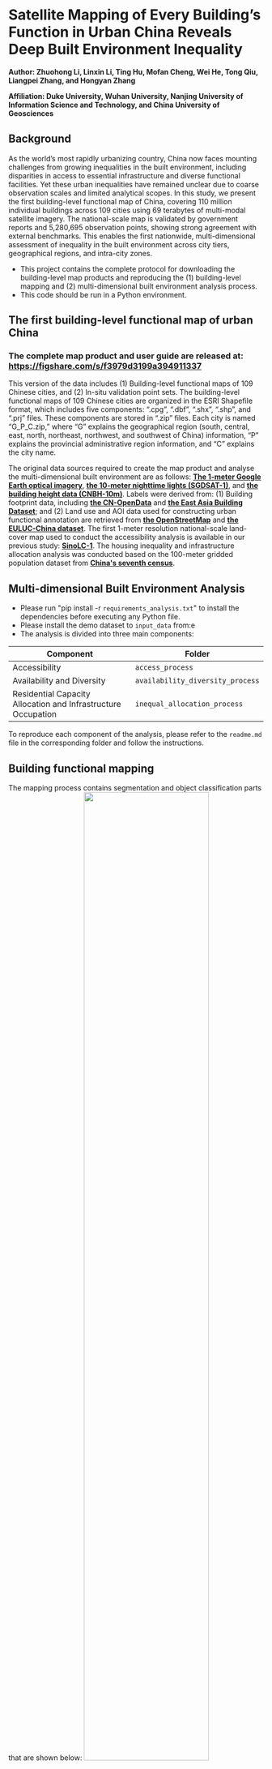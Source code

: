 # Satellite Mapping of Every Building’s Function in Urban China Reveals Deep Built Environment Inequality
**Author: Zhuohong Li, Linxin Li, Ting Hu, Mofan Cheng, Wei He, Tong Qiu, Liangpei Zhang, and Hongyan Zhang**

**Affiliation: Duke University, Wuhan University, Nanjing University of Information Science and Technology, and China University of Geosciences**

## Background
As the world’s most rapidly urbanizing country, China now faces mounting challenges from growing inequalities in the built environment, including disparities in access to essential infrastructure and diverse functional facilities. Yet these urban inequalities have remained unclear due to coarse observation scales and limited analytical scopes. In this study, we present the first building-level functional map of China, covering 110 million individual buildings across 109 cities using 69 terabytes of multi-modal satellite imagery. The national-scale map is validated by government reports and 5,280,695 observation points, showing strong agreement with external benchmarks. This enables the first nationwide, multi-dimensional assessment of inequality in the built environment across city tiers, geographical regions, and intra-city zones.

* This project contains the complete protocol for downloading the building-level map products and reproducing the (1) building-level mapping and (2) multi-dimensional built environment analysis process.
* This code should be run in a Python environment.
## The first building-level functional map of urban China
### The complete map product and user guide are released at: https://figshare.com/s/f3979d3199a394911337
This version of the data includes (1) Building-level functional maps of 109 Chinese cities, and (2) In-situ validation point sets. The building-level functional maps of 109 Chinese cities are organized in the ESRI Shapefile format, which includes five components: “.cpg”, “.dbf”, “.shx”, “.shp”, and “.prj” files. These components are stored in “.zip” files. Each city is named “G_P_C.zip,” where “G” explains the geographical region (south, central, east, north, northeast, northwest, and southwest of China) information, “P” explains the provincial administrative region information, and “C” explains the city name.

The original data sources required to create the map product and analyse the multi-dimensional built environment are as follows: [**The 1-meter Google Earth optical imagery**](https://earth.google.com), [**the 10-meter nighttime lights (SGDSAT-1)**](https://sdg.casearth.cn/en), and [**the building height data (CNBH-10m)**](https://zenodo.org/records/7827315). Labels were derived from: (1) Building footprint data, including [**the CN-OpenData**](https://doi.org/10.11888/Geogra.tpdc.271702) and [**the East Asia Building Dataset**](https://zenodo.org/records/8174931); and (2) Land use and AOI data used for constructing urban functional annotation are retrieved from [**the OpenStreetMap**](https://www.openstreetmap.org) and [**the EULUC-China dataset**](https://doi.org/10.1016/j.scib.2019.12.007). The first 1-meter resolution national-scale land-cover map used to conduct the accessibility analysis is available in our previous study: [**SinoLC-1**](https://doi.org/10.5281/zenodo.7707461). The housing inequality and infrastructure allocation analysis was conducted based on the 100-meter gridded population dataset from [**China's seventh census**](https://figshare.com/s/d9dd5f9bb1a7f4fd3734?file=43847643).
## Multi-dimensional Built Environment Analysis
* Please run "pip install -r `requirements_analysis.txt`" to install the dependencies before executing any Python file.
* Please install the demo dataset to `input_data` from:e
* The analysis is divided into three main components:

| Component                                                         | Folder                          |
|-------------------------------------------------------------------|---------------------------------|
| Accessibility                                                  | `access_process`               |
| Availability and Diversity                                     | `availability_diversity_process` |
| Residential Capacity Allocation and Infrastructure Occupation | `inequal_allocation_process`   |

To reproduce each component of the analysis, please refer to the `readme.md` file in the corresponding folder and follow the instructions.

## Building functional mapping
The mapping process contains segmentation and object classification parts that are shown below:
<img src="https://github.com/LiZhuoHong/Paraformer/blob/main/Fig/Building_function-mapping-l.png" width="70%">
### Training Instructions of Semantic Segmentation Model (Paraformer)
We provide our original training lists for all 109 cities in the ./All_109_cities_trainlists/ directory.
* **To train and conduct the mapping with the Paraformer, follow these steps:**
1. Download the imagenet21k ViT pre-train model at [**Pre-train ViT**](https://drive.google.com/file/d/10Ao75MEBlZYADkrXE4YLg6VObvR0b2Dr/view?usp=sharing) and put it at *"./networks/pre-train_model/imagenet21k"*
   
2. Taking the urban building mapping of Jiaxing City as an example, download the preprocessed training dataset (approximately 80GB per city) and put it at *"./dataset/Chesapeake_NewYork_dataset"*.
   
3. Run the "Train" command to train the Paraformer at the example city:
   ```bash
   python train.py --dataset 'Building_mapping_sample_Jiaxing' --batch_size 10 --max_epochs 20 --savepath *save path of your folder* --gpu 0
4. After training, run the "Test" command to conduct the city-scale mapping:
   ```bash
   python test.py --dataset 'Building_mapping_sample_Jiaxing' --model_path *The path of trained .pth file* --save_path *To save the inferred results* --gpu 0
   
* **To train and test the framework on any 109 cities contained in this study:**

1. Generate a train and test list (.csv) of your dataset (an example is in the "dataset" folder).
2. Add your dataset_config in the "train.py" and "test.py" files.
3. Run the command above by changing the city name.
## Description: 
* To reproduce all experimental results, please download and preprocess the complete dataset as described in our paper: https://figshare.com/s/f3979d3199a394911337.

